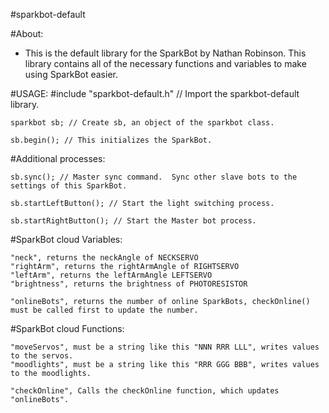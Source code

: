 #sparkbot-default

#About:
* This is the default library for the SparkBot by Nathan Robinson.  This library contains all of the necessary functions and variables to make using SparkBot easier.

#USAGE:
    #include "sparkbot-default.h" // Import the sparkbot-default library.

    sparkbot sb; // Create sb, an object of the sparkbot class.

    sb.begin(); // This initializes the SparkBot.

#Additional processes:  

    sb.sync(); // Master sync command.  Sync other slave bots to the settings of this SparkBot.

    sb.startLeftButton(); // Start the light switching process.

    sb.startRightButton(); // Start the Master bot process.

#SparkBot cloud Variables:

    "neck", returns the neckAngle of NECKSERVO
    "rightArm", returns the rightArmAngle of RIGHTSERVO
    "leftArm", returns the leftArmAngle LEFTSERVO
    "brightness", returns the brightness of PHOTORESISTOR

    "onlineBots", returns the number of online SparkBots, checkOnline() must be called first to update the number.

#SparkBot cloud Functions:

    "moveServos", must be a string like this "NNN RRR LLL", writes values to the servos.
    "moodlights", must be a string like this "RRR GGG BBB", writes values to the moodlights.

    "checkOnline", Calls the checkOnline function, which updates "onlineBots".
